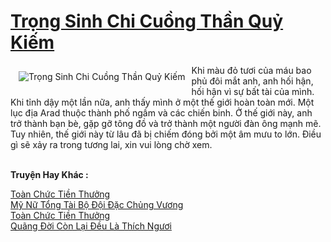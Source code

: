 <a href="https://truyentiki.com/trong-sinh-chi-cuong-than-quy-kiem.30665/" title="Trọng Sinh Chi Cuồng Thần Quỷ Kiếm"><h1>Trọng Sinh Chi Cuồng Thần Quỷ Kiếm</h1></a><div style="display:table"><img align="right" style="float: left; padding: 10px;" src="https://truyentiki.com/a/img/str/src/30665.jpg" alt="Trọng Sinh Chi Cuồng Thần Quỷ Kiếm">Khi màu đỏ tươi của máu bao phủ đôi mắt anh, anh hối hận, hối hận vì sự bất tài của mình. Khi tỉnh dậy một lần nữa, anh thấy mình ở một thế giới hoàn toàn mới. Một lục địa Arad thuộc thành phố ngầm và các chiến binh. Ở thế giới này, anh trở thành bạn bè, gặp gỡ tông đồ và trở thành một người đàn ông mạnh mẽ. Tuy nhiên, thế giới này từ lâu đã bị chiếm đóng bởi một âm mưu to lớn. Điều gì sẽ xảy ra trong tương lai, xin vui lòng chờ xem.</div><p><br><b>Truyện Hay Khác :</b></p><a href="https://truyentiki.com/toan-chuc-tien-thuong.30664/" alt="Toàn Chức Tiền Thưởng">Toàn Chức Tiền Thưởng</a><br/><a href="https://github.com/nownovels/top500/tree/master/truyenhay/33566/" alt="Mỹ Nữ Tổng Tài Bộ Đội Đặc Chủng Vương">Mỹ Nữ Tổng Tài Bộ Đội Đặc Chủng Vương</a><br/><a href="https://github.com/nownovels/truyenhay/tree/master/truyenhay/30664/README.md" alt="Toàn Chức Tiền Thưởng">Toàn Chức Tiền Thưởng</a><br/><a href="https://github.com/nownovels/top500/tree/master/truyenhay/33556/" alt="Quãng Đời Còn Lại Đều Là Thích Ngươi">Quãng Đời Còn Lại Đều Là Thích Ngươi</a><br/>